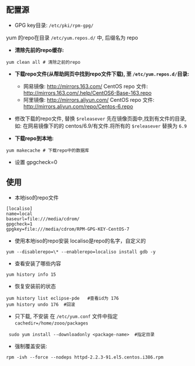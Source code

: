 ## 配置源
- GPG key目录: `/etc/pki/rpm-gpg/`

yum 的repo在目录 `/etc/yum.repos.d/` 中, 后缀名为 repo
- **清除先前的repo缓存:** 
```
yum clean all # 清除之前的repo
```
- **下载repo文件(从帮助网页中找到repo文件下载), 至 `/etc/yum.repos.d/`目录:** 
  - 网易镜像: http://mirrors.163.com/
CentOS repo 文件: http://mirrors.163.com/.help/CentOS6-Base-163.repo
  - 阿里镜像: http://mirrors.aliyun.com/
CentOS repo 文件: http://mirrors.aliyun.com/repo/Centos-6.repo

- 修改下载的repo文件, 替换 `$releasever`
先在镜像页面中,找到有文件的目录, 如: 在网易镜像下的的 centos/6.9/有文件.将所有的 `$releasever` 替换为 `6.9`

- **下载repo到本地:** 
```
yum makecache # 下载repo中的数据库
```

- 设置 gpgcheck=0

## 使用
- 本地iso的repo文件
```
[localiso]
name=local
baseurl=file:///media/cdrom/
gpgcheck=1
gpgkey=file:///media/cdrom/RPM-GPG-KEY-CentOS-7
```

- 使用本地iso的repo安装
localiso是repo的名字，自定义的
```
yum --disablerepo=\* --enablerepo=localiso install gdb -y
```

- 查看安装了哪些内容
```
yum history info 15 
```

- 恢复安装前的状态
```
yum history list eclipse-pde   #查看id为 176
yum history undo 176  #回滚
```

- 只下载, 不安装
在 `/etc/yum.conf` 文件中指定  `cachedir=/home/zooo/packages`
```
 sudo yum install --downloadonly <package-name>  #指定目录
```

- 强制覆盖安装: 
```
rpm -ivh --force --nodeps httpd-2.2.3-91.el5.centos.i386.rpm
```
